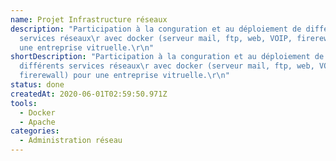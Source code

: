 ```yaml
---
name: Projet Infrastructure réseaux
description: "Participation à la conguration et au déploiement de différents
  services réseaux\r avec docker (serveur mail, ftp, web, VOIP, firerewall) pour
  une entreprise vitruelle.\r\n"
shortDescription: "Participation à la conguration et au déploiement de
  différents services réseaux\r avec docker (serveur mail, ftp, web, VOIP,
  firerewall) pour une entreprise vitruelle.\r\n"
status: done
createdAt: 2020-06-01T02:59:50.971Z
tools:
  - Docker
  - Apache
categories:
  - Administration réseau
---
```

